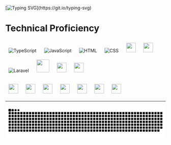 [![Typing SVG](https://readme-typing-svg.demolab.com?font=&pause=3000&color=10DD76&random=false&width=435&lines=%F0%9F%91%8B+Hi+There%2C+I'm+Josh+!)](https://git.io/typing-svg)
<h1>Technical Proficiency</h1>
<p >
  <img src="https://www.typescriptlang.org/icons/icon-144x144.png" width="30px" height="30px" style="margin:10px" alt="TypeScript">
  <img src="https://cdn-icons-png.flaticon.com/512/5968/5968292.png" width="30px" height="30px" style="margin:10px" alt="JavaScript">
  <img src="https://cdn-icons-png.flaticon.com/512/174/174854.png" width="30px" height="30px" style="margin:10px" alt="HTML">
  <img src="https://cdn-icons-png.flaticon.com/512/732/732190.png" width="30px" height="30px" style="margin:10px" alt="CSS">
  <img src="https://cdn-icons-png.flaticon.com/512/5968/5968672.png" width="30px" height="30px"  style="margin:10px">
  <img src="https://cdn-icons-png.flaticon.com/512/919/919830.png" width="30px" height="30px"  style="margin:10px">
  <img src="https://laravel.com/img/logomark.min.svg" width="30px" height="30px" style="margin:10px" alt="Laravel">
  <img src="https://angular.io/assets/images/logos/angular/angular.svg" width="40px" height="40px"  style="margin:10px">
  <img src="https://nodejs.org/static/images/favicons/favicon.png" width="30px" height="30px"  style="margin:10px">
  <img src="https://static-production.npmjs.com/b0f1a8318363185cc2ea6a40ac23eeb2.png" width="30px" height="30px"  style="margin:10px">
</p>
<p>
  <img src="https://cdn-icons-png.flaticon.com/512/5968/5968282.png" width="30px" height="30px"  style="margin:10px">
  <img src="https://cdn-icons-png.flaticon.com/512/6132/6132222.png" width="30px" height="30px"  style="margin:10px">
  <img src="https://cdn-icons-png.flaticon.com/512/6132/6132221.png" width="30px" height="30px"  style="margin:10px">
  <img src="https://cdn-icons-png.flaticon.com/128/11378/11378763.png" width="30px" height="30px"  style="margin:10px">
  <img src="https://cdn-icons-png.flaticon.com/512/15484/15484291.png" width="30px" height="30px"  style="margin:10px">
  <img src="https://neo4j.com/favicon.ico" width="30px" height="30px"  style="margin:10px">
  <img src="https://cdn-icons-png.flaticon.com/512/15466/15466163.png" width="30px" height="30px"  style="margin:10px">
</p>
<hr>
<picture>
  <source
    media="(prefers-color-scheme: dark)"
    srcset="https://raw.githubusercontent.com/platane/snk/output/github-contribution-grid-snake-dark.svg"
  />
  <source
    media="(prefers-color-scheme: light)"
    srcset="https://raw.githubusercontent.com/platane/snk/output/github-contribution-grid-snake.svg"
  />
  <img
    alt="github contribution grid snake animation"
    src="https://raw.githubusercontent.com/platane/snk/output/github-contribution-grid-snake.svg"
  />
</picture>


